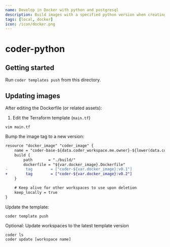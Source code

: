 ```yaml
---
name: Develop in Docker with python and postgresql
description: Build images with a specified python version when creating a workspace, plus a postgres db
tags: [local, docker]
icon: /icon/docker.png
---
```


# coder-python

## Getting started

Run `coder templates push` from this directory.

## Updating images

After editing the Dockerfile (or related assets):

1. Edit the Terraform template (`main.tf`)

```console
vim main.tf
```

Bump the image tag to a new version:

```diff
resource "docker_image" "coder_image" {
    name = "coder-base-${data.coder_workspace.me.owner}-${lower(data.coder_workspace.me.name)}"
    build {
        path       = "./build/"
        dockerfile = "${var.docker_image}.Dockerfile"
-        tag        = ["coder-${var.docker_image}:v0.1"]
+        tag        = ["coder-${var.docker_image}:v0.2"]
    }

    # Keep alive for other workspaces to use upon deletion
    keep_locally = true
}
```

Update the template:

```console
coder template push
```

Optional: Update workspaces to the latest template version

```console
coder ls
coder update [workspace name]
```
